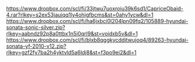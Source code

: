 
https://www.dropbox.com/scl/fi/33jtwu7uoxroiu39k6sd1/CapriceObaid-4.rar?rlkey=s2ex53jauiqq1ly4ohigfbcms&st=0ahy1ycw&dl=1
https://www.dropbox.com/scl/fi/ha6jxbci0l204lpn09fq2/105889-hyundai-sonata-sonic-silver.zip?rlkey=aabndz92p8a0ttbx1n5i0qrl9&st=voidxb5v&dl=1
https://www.dropbox.com/scl/fi/blxb8qggkycdditwujoq4/89263-hyundai-sonata-yf-2010-v12.zip?rlkey=gzf2fy7ba2h4yktvld5a6ldj8&st=f3po9ei2&dl=1
